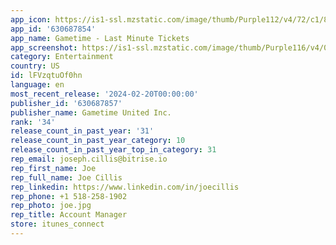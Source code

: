 ```yaml
---
app_icon: https://is1-ssl.mzstatic.com/image/thumb/Purple112/v4/72/c1/8c/72c18cb9-f9a1-7835-cd13-4dc129c00e32/AppIcon-0-0-1x_U007emarketing-0-4-85-220.png/1024x1024bb.png
app_id: '630687854'
app_name: Gametime - Last Minute Tickets
app_screenshot: https://is1-ssl.mzstatic.com/image/thumb/Purple116/v4/0b/47/fd/0b47fdb2-a874-36b5-e930-8df0e2749928/47a9995d-a9d5-43f1-a245-47c14a5f80b0_Appstore1242x2688PortraitJune23size6.5image1.jpg/1242x2688bb.png
category: Entertainment
country: US
id: lFVzqtuOf0hn
language: en
most_recent_release: '2024-02-20T00:00:00'
publisher_id: '630687857'
publisher_name: Gametime United Inc.
rank: '34'
release_count_in_past_year: '31'
release_count_in_past_year_category: 10
release_count_in_past_year_top_in_category: 31
rep_email: joseph.cillis@bitrise.io
rep_first_name: Joe
rep_full_name: Joe Cillis
rep_linkedin: https://www.linkedin.com/in/joecillis
rep_phone: +1 518-258-1902
rep_photo: joe.jpg
rep_title: Account Manager
store: itunes_connect
---
```

